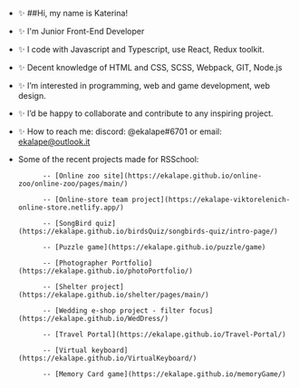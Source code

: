 - ✨ ##Hi, my name is Katerina!
- ✨ I'm Junior Front-End Developer
- ✨ I code with Javascript and Typescript, use React, Redux toolkit.
- ✨ Decent knowledge of HTML and CSS, SCSS, Webpack, GIT, Node.js
- ✨ I’m interested in programming, web and game development, web design.
- ✨ I’d be happy to collaborate and contribute to any inspiring project.
- ✨ How to reach me: discord: @ekalape#6701 or email: ekalape@outlook.it

- Some of the recent projects made for RSSchool: 

            -- [Online zoo site](https://ekalape.github.io/online-zoo/online-zoo/pages/main/)
            
            -- [Online-store team project](https://ekalape-viktorelenich-online-store.netlify.app/)
            
            -- [SongBird quiz](https://ekalape.github.io/birdsQuiz/songbirds-quiz/intro-page/)
            
            -- [Puzzle game](https://ekalape.github.io/puzzle/game)
            
            -- [Photographer Portfolio](https://ekalape.github.io/photoPortfolio/)
            
            -- [Shelter project](https://ekalape.github.io/shelter/pages/main/)
            
            -- [Wedding e-shop project - filter focus](https://ekalape.github.io/WedDress/)
            
            -- [Travel Portal](https://ekalape.github.io/Travel-Portal/)
            
            -- [Virtual keyboard](https://ekalape.github.io/VirtualKeyboard/)   
            
            -- [Memory Card game](https://ekalape.github.io/memoryGame/)
            
 

<!---
ekalape/ekalape is a ✨ special ✨ repository because its `README.md` (this file) appears on your GitHub profile.
You can click the Preview link to take a look at your changes.
--->
